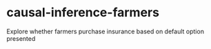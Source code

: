# causal-inference-farmers
Explore whether farmers purchase insurance based on default option presented
